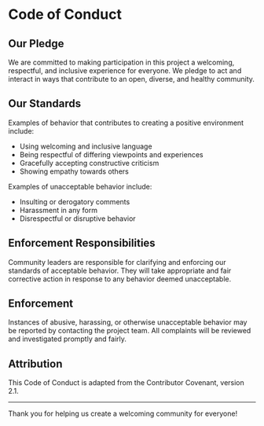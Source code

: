 # Code of Conduct

## Our Pledge

We are committed to making participation in this project a welcoming, respectful, and inclusive experience for everyone. We pledge to act and interact in ways that contribute to an open, diverse, and healthy community.

## Our Standards

Examples of behavior that contributes to creating a positive environment include:

- Using welcoming and inclusive language
- Being respectful of differing viewpoints and experiences
- Gracefully accepting constructive criticism
- Showing empathy towards others

Examples of unacceptable behavior include:

- Insulting or derogatory comments
- Harassment in any form
- Disrespectful or disruptive behavior

## Enforcement Responsibilities

Community leaders are responsible for clarifying and enforcing our standards of acceptable behavior. They will take appropriate and fair corrective action in response to any behavior deemed unacceptable.

## Enforcement

Instances of abusive, harassing, or otherwise unacceptable behavior may be reported by contacting the project team. All complaints will be reviewed and investigated promptly and fairly.

## Attribution

This Code of Conduct is adapted from the Contributor Covenant, version 2.1.

---

Thank you for helping us create a welcoming community for everyone!


